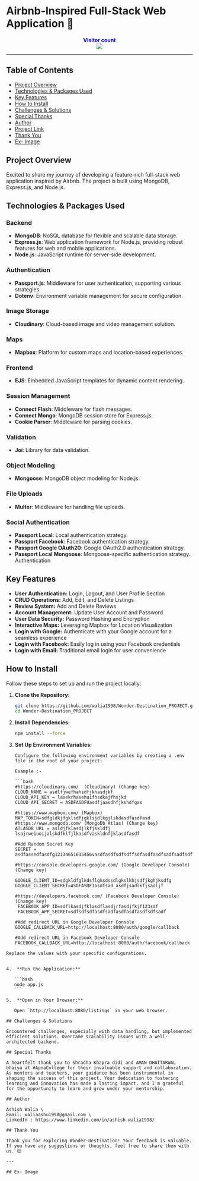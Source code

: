 # Airbnb-Inspired Full-Stack Web Application 🚀

<p align="center">
  <b style="color: blue;  ">Visitor count</b>
  <br>
  <a style="" href="https://github.com/walia1998">
  <img src="https://profile-counter.glitch.me/wo/count.svg" />
  </a>
</p>

---

## Table of Contents

- [Project Overview](#project-overview)
- [Technologies & Packages Used](#technologies--packages-used)
- [Key Features](#key-features)
- [How to Install](#how-to-install)
- [Challenges & Solutions](#challenges--solutions)
- [Special Thanks](#special-thanks)
- [Author](#author)
- [Project Link](#project-link)
- [Thank You](#thank-you)
- [Ex- Image](#ex--image)

## Project Overview

Excited to share my journey of developing a feature-rich full-stack web application inspired by Airbnb. The project is built using MongoDB, Express.js, and Node.js.

## Technologies & Packages Used

### Backend

- **MongoDB**: NoSQL database for flexible and scalable data storage.
- **Express.js**: Web application framework for Node.js, providing robust features for web and mobile applications.
- **Node.js**: JavaScript runtime for server-side development.

### Authentication

- **Passport.js**: Middleware for user authentication, supporting various strategies.
- **Dotenv**: Environment variable management for secure configuration.

### Image Storage

- **Cloudinary**: Cloud-based image and video management solution.

### Maps

- **Mapbox**: Platform for custom maps and location-based experiences.

### Frontend

- **EJS**: Embedded JavaScript templates for dynamic content rendering.

### Session Management

- **Connect Flash**: Middleware for flash messages.
- **Connect Mongo**: MongoDB session store for Express.js.
- **Cookie Parser**: Middleware for parsing cookies.

### Validation

- **Joi**: Library for data validation.

### Object Modeling

- **Mongoose**: MongoDB object modeling for Node.js.

### File Uploads

- **Multer**: Middleware for handling file uploads.

### Social Authentication

- **Passport Local**: Local authentication strategy.
- **Passport Facebook**: Facebook authentication strategy.
- **Passport Google OAuth20**: Google OAuth2.0 authentication strategy.
- **Passport Local Mongoose**: Mongoose-specific authentication strategy.
  Authentication

## Key Features

- **User Authentication:** Login, Logout, and User Profile Section
- **CRUD Operations:** Add, Edit, and Delete Listings
- **Review System:** Add and Delete Reviews
- **Account Management:** Update User Account and Password
- **User Data Security:** Password Hashing and Encryption
- **Interactive Maps:** Leveraging Mapbox for Location Visualization
- **Login with Google:** Authenticate with your Google account for a seamless experience
- **Login with Facebook:** Easily log in using your Facebook credentials
- **Login with Email:** Traditional email login for user convenience

## How to Install

Follow these steps to set up and run the project locally:

1.  **Clone the Repository:**

    ```bash
    git clone https://github.com/walia1998/Wonder-Destination_PROJECT.git
    cd Wonder-Destination_PROJECT
    ```

2.  **Install Dependencies:**

    ```bash
    npm install --force
    ```

3.  **Set Up Environment Variables:**

        Configure the following environment variables by creating a .env file in the root of your project:

        Example :-

        ```bash
        #https://cloudinary.com/  (Cloudinary) (Change key)
        CLOUD_NAME = asdlfjwefhahsdfjkhasdjkf
        CLOUD_API_KEY = lasekrhasehuifhsdkajfhsjkd
        CLOUD_API_SECRET = ASDFASDFUasdfjaasdhfjkshdfgas

        #https://www.mapbox.com/ (Mapbox)
        MAP_TOKEN=sdfgldkjfgklsdfjgklsjdlkgjlskdasdfasdfasd
        #https://www.mongodb.com/ (MongoDb Atlas) (Change key)
        ATLASDB_URL = asldjfklasdjlkfjskldfj lsajrweiuoijalskdfklfjlkasdfvaskldnfjklasdfasdf

        #Add Random Secret Key
        SECRET = asdfassedfasdfg12134651635456vasdfasdfsdfsdffsdfasdfasdfsadfsadfsdfsdf

        #https://console.developers.google.com/ (Google Developer Console) (Change key)

        GOOGLE_CLIENT_ID=sdgkldfglkdsflgksdssdlgkslkhjsdfjkghjksdfg
        GOOGLE_CLIENT_SECRET=ASDFASDFIasdfsad_asdfjsadlkfjsadljf

        #https://developers.facebook.com/ (Facebook Developer Console) (Change key)
         FACEBOOK_APP_ID=sdflkasdjfklasdflasdjrfasdjfkjf123sdf 
         FACEBOOK_APP_SECRET=sdfsdfsdfasdfsadfasdfasdfasdfsdfsadf

        #Add redirect URL in Google Developer Console
        GOOGLE_CALLBACK_URL=http://localhost:8080/auth/google/callback

        #Add redirect URL in Facebook Developer Console
        FACEBOOK_CALLBACK_URL=http://localhost:8080/auth/facebook/callback

````
Replace the values with your specific configurations.


4.  **Run the Application:**

   ```bash
   node app.js
   ```

5.  **Open in Your Browser:**

   Open `http://localhost:8080/listings` in your web browser.

## Challenges & Solutions

Encountered challenges, especially with data handling, but implemented efficient solutions. Overcame scalability issues with a well-architected backend.

## Special Thanks

A heartfelt thank you to Shradha Khapra didi and AMAN DHATTARWAL bhaiya at #ApnaCollege for their invaluable support and collaboration. As mentors and teachers, your guidance has been instrumental in shaping the success of this project. Your dedication to fostering learning and innovation has made a lasting impact, and I'm grateful for the opportunity to learn and grow under your mentorship.

## Author

Ashish Walia \
Email: waliaashu1998@gmail.com \
LinkedIn : https://www.linkedin.com/in/ashish-walia1998/

## Thank You

Thank you for exploring Wonder-Destination! Your feedback is valuable. If you have any suggestions or thoughts, feel free to share them with us. 😊

---

## Ex- Image

